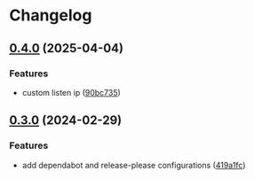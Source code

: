 # Changelog

## [0.4.0](https://github.com/sergelogvinov/ansible-role-ipsec/compare/v0.3.0...v0.4.0) (2025-04-04)


### Features

* custom listen ip ([90bc735](https://github.com/sergelogvinov/ansible-role-ipsec/commit/90bc735f98df31f723dea08c78254fd0033308c6))

## [0.3.0](https://github.com/sergelogvinov/ansible-role-ipsec/compare/v0.2.0...v0.3.0) (2024-02-29)


### Features

* add dependabot and release-please configurations ([419a1fc](https://github.com/sergelogvinov/ansible-role-ipsec/commit/419a1fce26bfd425e67e9533296200360ae65585))
